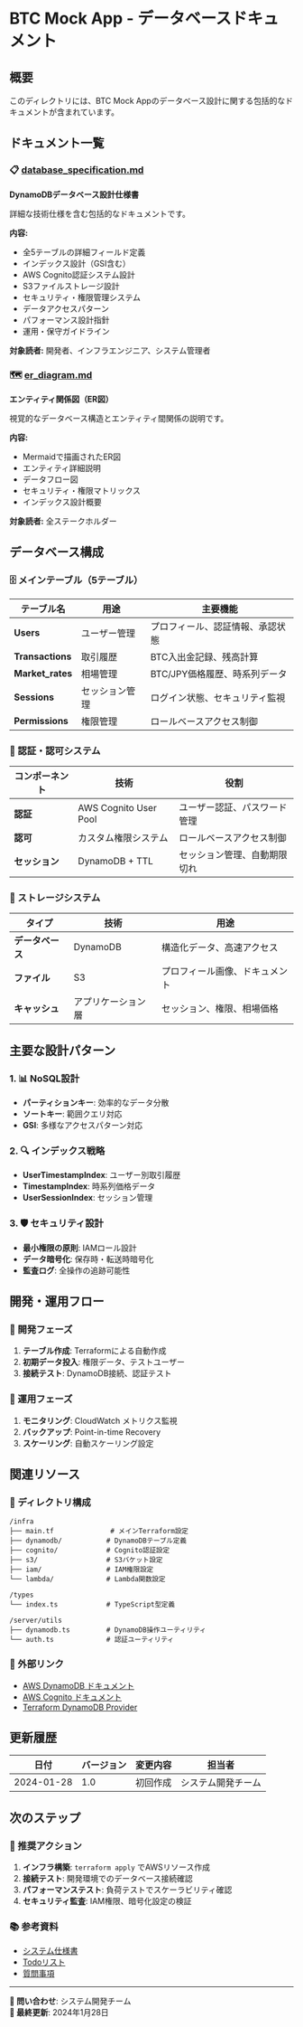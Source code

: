 # BTC Mock App - データベースドキュメント

## 概要

このディレクトリには、BTC Mock Appのデータベース設計に関する包括的なドキュメントが含まれています。

## ドキュメント一覧

### 📋 [database_specification.md](./database_specification.md)
**DynamoDBデータベース設計仕様書**

詳細な技術仕様を含む包括的なドキュメントです。

**内容:**
- 全5テーブルの詳細フィールド定義
- インデックス設計（GSI含む）
- AWS Cognito認証システム設計
- S3ファイルストレージ設計
- セキュリティ・権限管理システム
- データアクセスパターン
- パフォーマンス設計指針
- 運用・保守ガイドライン

**対象読者:** 開発者、インフラエンジニア、システム管理者

### 🗺️ [er_diagram.md](./er_diagram.md)
**エンティティ関係図（ER図）**

視覚的なデータベース構造とエンティティ間関係の説明です。

**内容:**
- Mermaidで描画されたER図
- エンティティ詳細説明
- データフロー図
- セキュリティ・権限マトリックス
- インデックス設計概要

**対象読者:** 全ステークホルダー

## データベース構成

### 🗄️ メインテーブル（5テーブル）

| テーブル名 | 用途 | 主要機能 |
|-----------|------|----------|
| **Users** | ユーザー管理 | プロフィール、認証情報、承認状態 |
| **Transactions** | 取引履歴 | BTC入出金記録、残高計算 |
| **Market_rates** | 相場管理 | BTC/JPY価格履歴、時系列データ |
| **Sessions** | セッション管理 | ログイン状態、セキュリティ監視 |
| **Permissions** | 権限管理 | ロールベースアクセス制御 |

### 🔐 認証・認可システム

| コンポーネント | 技術 | 役割 |
|----------------|------|------|
| **認証** | AWS Cognito User Pool | ユーザー認証、パスワード管理 |
| **認可** | カスタム権限システム | ロールベースアクセス制御 |
| **セッション** | DynamoDB + TTL | セッション管理、自動期限切れ |

### 💾 ストレージシステム

| タイプ | 技術 | 用途 |
|--------|------|------|
| **データベース** | DynamoDB | 構造化データ、高速アクセス |
| **ファイル** | S3 | プロフィール画像、ドキュメント |
| **キャッシュ** | アプリケーション層 | セッション、権限、相場価格 |

## 主要な設計パターン

### 1. 📊 NoSQL設計
- **パーティションキー**: 効率的なデータ分散
- **ソートキー**: 範囲クエリ対応
- **GSI**: 多様なアクセスパターン対応

### 2. 🔍 インデックス戦略
- **UserTimestampIndex**: ユーザー別取引履歴
- **TimestampIndex**: 時系列価格データ
- **UserSessionIndex**: セッション管理

### 3. 🛡️ セキュリティ設計
- **最小権限の原則**: IAMロール設計
- **データ暗号化**: 保存時・転送時暗号化
- **監査ログ**: 全操作の追跡可能性

## 開発・運用フロー

### 🚀 開発フェーズ
1. **テーブル作成**: Terraformによる自動作成
2. **初期データ投入**: 権限データ、テストユーザー
3. **接続テスト**: DynamoDB接続、認証テスト

### 🔧 運用フェーズ
1. **モニタリング**: CloudWatch メトリクス監視
2. **バックアップ**: Point-in-time Recovery
3. **スケーリング**: 自動スケーリング設定

## 関連リソース

### 📁 ディレクトリ構成
```
/infra
├── main.tf              # メインTerraform設定
├── dynamodb/           # DynamoDBテーブル定義
├── cognito/            # Cognito認証設定
├── s3/                 # S3バケット設定
├── iam/                # IAM権限設定
└── lambda/             # Lambda関数設定

/types
└── index.ts            # TypeScript型定義

/server/utils
├── dynamodb.ts         # DynamoDB操作ユーティリティ
└── auth.ts             # 認証ユーティリティ
```

### 🔗 外部リンク
- [AWS DynamoDB ドキュメント](https://docs.aws.amazon.com/dynamodb/)
- [AWS Cognito ドキュメント](https://docs.aws.amazon.com/cognito/)
- [Terraform DynamoDB Provider](https://registry.terraform.io/providers/hashicorp/aws/latest/docs/resources/dynamodb_table)

## 更新履歴

| 日付 | バージョン | 変更内容 | 担当者 |
|------|------------|----------|--------|
| 2024-01-28 | 1.0 | 初回作成 | システム開発チーム |

## 次のステップ

### 🎯 推奨アクション
1. **インフラ構築**: `terraform apply` でAWSリソース作成
2. **接続テスト**: 開発環境でのデータベース接続確認
3. **パフォーマンステスト**: 負荷テストでスケーラビリティ確認
4. **セキュリティ監査**: IAM権限、暗号化設定の検証

### 📚 参考資料
- [システム仕様書](./system_specification.md)
- [Todoリスト](./20250728_todo.txt)
- [質問事項](./questions_for_specification.md)

---

**📧 問い合わせ**: システム開発チーム  
**🔄 最終更新**: 2024年1月28日